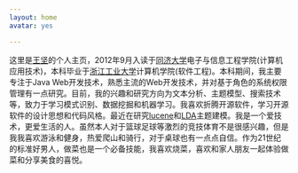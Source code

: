 ```yaml
---
layout: home
avatar: yes

---
```


这里是[王坚](/)的个人主页，2012年9月入读于[同济大学](http://www.tongji.edu.cn/index.html)电子与信息工程学院(计算机应用技术)，本科毕业于[浙江工业大学](http://www.zjut.edu.cn/)计算机学院(软件工程)。本科期间，我主要专注于Java Web开发技术，熟悉主流的Web开发技术，并对基于角色的系统权限管理有一点研究。目前，我的兴趣和研究方向为文本分析、主题模型、搜索技术等，致力于学习模式识别、数据挖掘和机器学习。我喜欢折腾开源软件，学习开源软件的设计思想和代码风格。最近在研究[lucene](http://lucene.apache.org/)和[LDA](http://www.cs.princeton.edu/~blei/)主题建模。我是一个爱技术，更爱生活的人。虽然本人对于篮球足球等激烈的竞技体育不是很感兴趣，但是我我喜欢游泳和健身，热爱爬山和骑行，对于桌球也有一点点自信。作为21世纪的标准好男人，做菜也是一个必备技能，我喜欢烧菜，喜欢和家人朋友一起体验做菜和分享美食的喜悦。
